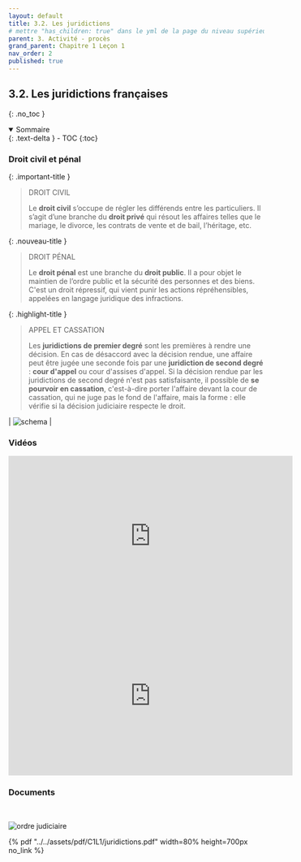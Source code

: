 ```yaml
---
layout: default
title: 3.2. Les juridictions
# mettre "has_children: true" dans le yml de la page du niveau supérieur
parent: 3. Activité - procès
grand_parent: Chapitre 1 Leçon 1
nav_order: 2
published: true
---
```

## 3.2. Les juridictions françaises

{: .no_toc }

<details open markdown="block">
  <summary>
    Sommaire
  </summary>
  {: .text-delta }
- TOC
{:toc}
</details>

### Droit civil et pénal

{: .important-title }
> DROIT CIVIL
>
> Le **droit civil** s’occupe de régler les différends entre les particuliers.  Il s’agit d’une branche du **droit privé** qui résout les affaires telles que le mariage, le divorce, les contrats de vente et de bail, l’héritage, etc.

{: .nouveau-title }
> DROIT PÉNAL
>
> Le **droit pénal** est une branche du **droit public**. Il a pour objet le maintien de l’ordre public et la sécurité des personnes et des biens. C'est un droit répressif, qui vient punir les actions répréhensibles, appelées en langage juridique des infractions.

{: .highlight-title }
> APPEL ET CASSATION
>
> Les **juridictions de premier degré** sont les premières à rendre une décision. En cas de désaccord avec la décision rendue, une affaire peut être jugée une seconde fois par une **juridiction de second degré** : **cour d'appel** ou cour d'assises d'appel. Si la décision rendue par les juridictions de second degré n'est pas satisfaisante, il possible de **se pourvoir en cassation**, c'est-à-dire porter l'affaire devant la cour de cassation, qui ne juge pas le fond de l'affaire, mais la forme : elle vérifie si la décision judiciaire respecte le droit.

|  ![schema](../../../dgemc/assets/img/schemadroit.png)    |

### Vidéos

<iframe width="560" height="315" src="https://www.youtube.com/embed/jqEsqJ73Ef8" title="YouTube video player" frameborder="0" allow="accelerometer; autoplay; clipboard-write; encrypted-media; gyroscope; picture-in-picture; web-share" allowfullscreen></iframe>

<iframe width="560" height="315" src="https://www.youtube.com/embed/YJzSbo8tpzY" title="YouTube video player" frameborder="0" allow="accelerometer; autoplay; clipboard-write; encrypted-media; gyroscope; picture-in-picture; web-share" allowfullscreen></iframe>

### Documents
<br>

![ordre judiciaire](../../../dgemc/assets/img/ordre-judiciaire.png)

{% pdf "../../assets/pdf/C1L1/juridictions.pdf" width=80% height=700px no_link %}